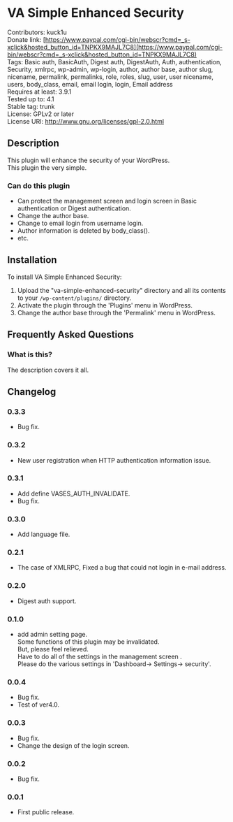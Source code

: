 VA Simple Enhanced Security
====================
Contributors: kuck1u  
Donate link: [https://www.paypal.com/cgi-bin/webscr?cmd=_s-xclick&hosted_button_id=TNPKX9MAJL7C8](https://www.paypal.com/cgi-bin/webscr?cmd=_s-xclick&hosted_button_id=TNPKX9MAJL7C8)  
Tags: Basic auth, BasicAuth, Digest auth, DigestAuth, Auth, authentication, Security, xmlrpc, wp-admin, wp-login, author, author base, author slug, nicename, permalink, permalinks, role, roles, slug, user, user nicename, users, body_class, email, email login, login, Email address  
Requires at least: 3.9.1  
Tested up to: 4.1  
Stable tag: trunk  
License: GPLv2 or later  
License URI: http://www.gnu.org/licenses/gpl-2.0.html

## Description

This plugin will enhance the security of your WordPress.    
This plugin the very simple.

### Can do this plugin

* Can protect the management screen and login screen in Basic authentication or Digest authentication.
* Change the author base.
* Change to email login from username login.
* Author information is deleted by body_class().
* etc.

## Installation

To install VA Simple Enhanced Security:

1. Upload the "va-simple-enhanced-security" directory and all its contents to your `/wp-content/plugins/` directory.
2. Activate the plugin through the 'Plugins' menu in WordPress.
3. Change the author base through the 'Permalink' menu in WordPress.

## Frequently Asked Questions

### What is this?

The description covers it all.

## Changelog

### 0.3.3
* Bug fix.

### 0.3.2
* New user registration when HTTP authentication information issue.

### 0.3.1
* Add define VASES_AUTH_INVALIDATE.
* Bug fix.

### 0.3.0
* Add language file.

### 0.2.1
* The case of XMLRPC, Fixed a bug that could not login in e-mail address.

### 0.2.0
* Digest auth support.

### 0.1.0
* add admin setting page.  
Some functions of this plugin may be invalidated.  
But, please feel relieved.  
Have to do all of the settings in the management screen .  
Please do the various settings in 'Dashboard-> Settings-> security'.

### 0.0.4
* Bug fix.
* Test of ver4.0.

### 0.0.3
* Bug fix.
* Change the design of the login screen.

### 0.0.2
* Bug fix.

### 0.0.1
* First public release.
